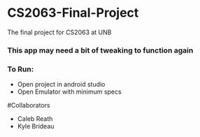 # CS2063-Final-Project
The final project for CS2063 at UNB

### This app may need a bit of tweaking to function again

### To Run:
* Open project in android studio
* Open Emulator with minimum specs

#Collaborators
- Caleb Reath  
- Kyle Brideau
